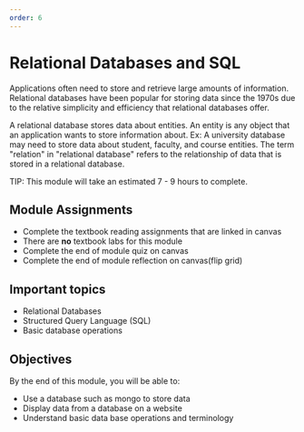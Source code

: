 ```yaml
---
order: 6
---
```


# Relational Databases and SQL

Applications often need to store and retrieve large amounts of information.
Relational databases have been popular for storing data since the 1970s due to
the relative simplicity and efficiency that relational databases offer.

A relational database stores data about entities. An entity is any object that
an application wants to store information about. Ex: A university database may
need to store data about student, faculty, and course entities. The term
"relation" in "relational database" refers to the relationship of data that is
stored in a relational database.

TIP: This module will take an estimated 7 - 9 hours to complete.

## Module Assignments

* Complete the textbook reading assignments that are linked in canvas
* There are **no** textbook labs for this module
* Complete the end of module quiz on canvas
* Complete the end of module reflection on canvas(flip grid)

## Important topics

* Relational Databases
* Structured Query Language (SQL)
* Basic database operations

## Objectives

By the end of this module, you will be able to:

* Use a database such as mongo to store data
* Display data from a database on a website
* Understand basic data base operations and terminology